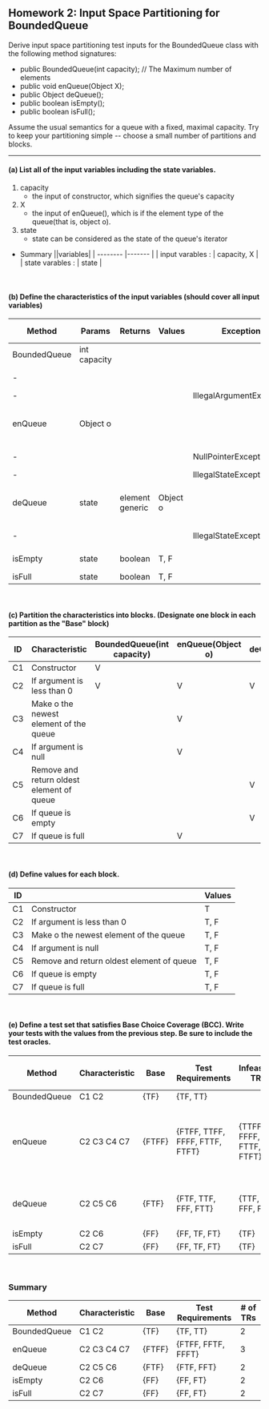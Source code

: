 ## Homework 2: Input Space Partitioning for BoundedQueue
Derive input space partitioning test inputs for the BoundedQueue class with the following method signatures:

* public BoundedQueue(int capacity); // The Maximum number of elements
* public void enQueue(Object X);
* public Object deQueue();
* public boolean isEmpty();
* public boolean isFull();

Assume the usual semantics for a queue with a fixed, maximal capacity. Try to keep your partitioning simple -- choose a small number of partitions and blocks.

---

#### **(a)** List all of the input variables including the state variables.
1. capacity
    * the input of constructor, which signifies the queue's capacity
2. X
    * the input of enQueue(), which is if the element type of the queue(that is, object o).
3. state
    * state can be considered as the state of the queue's iterator
* Summary 
    ||variables|
    | -------- |------- |
    | input varables : | capacity, X | 
    | state varables : | state | 

<br/>

#### **(b)** Define the characteristics of the input variables (should cover all input variables)

|Method      |Params        |Returns|Values|Exception               |ChID |Characteristic| Covered by|
|------------|--------------|-------|------|------------------------|-----|--------------|----|
|BoundedQueue|int capacity  |       |      |                        | C1  | Constructor  |    |
|-           |              |       |      |                        | C2  | If argument is less than 0 ||
|-           |              |       |      |IllegalArgumentException|     | capacity < 0 | C2 |
|enQueue     |Object o      |       |      |                        | C3  |Make o the newest element of the queue||
|-           |              |       |      |NullPointerException    | C4  |If argument is null||
|-           |              |       |      |IllegalStateException   |     |queue is full | C7 |
|deQueue     |state         |element generic|Object o|              | C5  |remove and return oldest element of Queue||
|-           |              |       |      |IllegalStateException   |     |queue is empty| C6 |
|isEmpty     |state         |boolean| T, F  |                       | C6  |queue is empty|    |
|isFull      |state         |boolean| T, F  |                       | C7  |queue is full |    |

<br/>

#### **(c)** Partition the characteristics into blocks. (Designate one block in each partition as the "Base" block) 

|ID|Characteristic                         |BoundedQueue(int capacity)|enQueue(Object o)|deQueue()|isEmpty()|isFull()|
|-|-|-|-|-|-|-| 
|C1|Constructor                            |     V      |       |       |       |      |
|C2|If argument is less than 0             |     V      |   V   |   V   |   V   |  V   |
|C3|Make o the newest element of the queue |            |   V   |       |       |      |
|C4|If argument is null                    |            |   V   |       |       |      |
|C5|Remove and return oldest element of queue|          |       |   V   |       |      |
|C6|If queue is empty                      |            |       |   V   |   V   |      |
|C7|If queue is full                       |            |   V   |       |       |  V   |

<br/>

#### **(d)** Define values for each block.

| ID  |   | Values |
|---|---|--|
|C1 |Constructor|T|
|C2 |If argument is less than 0|T, F|
|C3 |Make o the newest element of the queue|T, F|
|C4 |If argument is null|T, F|
|C5 |Remove and return oldest element of queue|T, F|
|C6 |If queue is empty|T, F|
|C7 |If queue is full|T, F|

<br/>

#### **(e)** Define a test set that satisfies Base Choice Coverage (BCC). Write your tests with the values from the previous step. Be sure to include the test oracles. 

| Method  | Characteristic | Base  | Test Requirements | Infeasible TRs |Revised TRs| # of TRs |
|---------|----------------|-------|-------------------|----------------|-----------|----------|
|BoundedQueue|  C1 C2      | {TF}  | {TF, TT}          |                |           |2|
|  enQueue   | C2 C3 C4 C7 | {FTFF} | {FTFF, TTFF, FFFF, FTTF, FTFT} |{TTFF, FFFF, FTTF, FTFT} |FFFF -> FTFF(重複), FTTF -> FFTF, FTFT -> FFFT|3|
|  deQueue   |  C2 C5 C6   | {FTF} | {FTF, TTF, FFF, FTT} |{TTF, FFF, FTT}|FFF -> FTF(重複), FTT -> FFT|2|
|  isEmpty   |  C2 C6      | {FF}  | {FF, TF, FT}      |{TF}            |           |2|
|  isFull    |  C2 C7      | {FF}  | {FF, TF, FT}      |{TF}            |           |2|

<br/>

### **Summary**

| Method  | Characteristic | Base  | Test Requirements | # of TRs |
|---------|-----------------|------|-------------------|----------|
|BoundedQueue|  C1 C2       | {TF} | {TF, TT}          |2|
|  enQueue   |  C2 C3 C4 C7 | {FTFF} | {FTFF, FFTF, FFFT} |3|
|  deQueue   |  C2 C5 C6    | {FTF} | {FTF, FFT}       |2|
|  isEmpty   |  C2 C6       | {FF}  | {FF, FT}         |2|
|  isFull    |  C2 C7       | {FF}  | {FF, FT}         |2|
